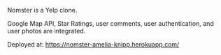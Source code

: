 Nomster is a Yelp clone.

Google Map API, Star Ratings, user comments, user authentication, and user photos are integrated.

Deployed at:
https://nomster-amelia-knipp.herokuapp.com/
